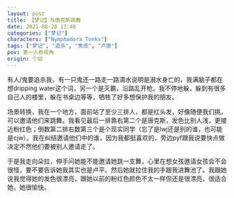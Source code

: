 ```yaml
---
layout: post
title: 【梦记】与唐克斯跳舞
date: 2021-08-28 13:40
categories: ["梦记"]
characters: ["Nymphadora Tonks"]
tags: ["梦记", "追杀", "焦虑", "卢唐"]
pov: 第一人称视角
origin: 个站
---
```


有人/鬼要追杀我，有一只鬼还一路走一路滴水说明是溺水身亡的，我满脑子都在想dripping water这个词，另一个是灭霸，沿路乱开枪。我不停地躲，躲到有很多自己人的楼里，躲在书桌边等等，牺牲了好多想保护我的朋友。

场景转换，我在一个地方，面前站了至少三排人，都是红头发，好像随便我们挑，可以邀请他们来跳舞。我看见最后一排靠右第二个是唐克斯，发色比别人浅，更接近粉红色；倒数第二排右数第三个是个现实同学（忘了是lwj还是别的谁，也可能是cjw）。我在纠结邀请他们中的谁，因为我都挺喜欢的，旁边pyf跟我说要快点做决定不然他们要被别人邀请走了。

于是我走向朵拉，伸手问她能不能邀请她跳一支舞，心里在想女孩邀请女孩会不会很怪，要不要告诉她我其实也是卢平。然后她就拉住我的手跟我进舞池了。我跟她说我觉得她的发色很漂亮，跟她以前的粉红色颜色不太一样但还是很漂亮，很适合她，她很愉快。

